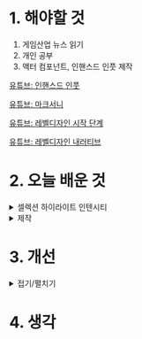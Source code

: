 
# 1. 해야할 것

1. 게임산업 뉴스 읽기 
2. 개인 공부
3. 액터 컴포넌트, 인핸스드 인풋 제작

[유튜브: 인핸스드 인풋](https://youtu.be/CYiHNbAIp4s?si=rm_ulnxFw8Ha4w8N)

[유튜브: 마크서니](https://www.youtube.com/watch?v=QOAW9ioWAvE)

[유튜브: 레벨디자인 시작 단계](https://youtu.be/R75g3elj7y4)

[유튜브: 레벨디자인 내러티브](https://youtu.be/c2YRVWZupwo)



# 2. 오늘 배운 것

<details>
<summary>셀렉션 하이라이트 인텐시티</summary>

<img width="770" height="111" alt="image" src="https://github.com/user-attachments/assets/5ca8f4e5-a8cf-4702-8654-bddea181579e" />

</details>


<details>
<summary>제작</summary></summary>


## 액터 컴포넌트 인터랙트
<img width="805" height="843" alt="image" src="https://github.com/user-attachments/assets/d74ee102-7254-490e-85cd-226861fd4e1d" />



****
## 타임어택 발판
### 머티리얼 M_Bright
<img width="448" height="381" alt="image" src="https://github.com/user-attachments/assets/425a5646-9830-4b6b-afd5-048d4d7ccf63" />

<img width="465" height="423" alt="image" src="https://github.com/user-attachments/assets/40f12fbd-16b1-4b29-8ab5-f10b494ba20c" />

### 플랫폼 BP_Platform
<img width="778" height="496" alt="image" src="https://github.com/user-attachments/assets/6d3198fd-6e07-4a19-831a-8264a543035a" />

<img width="1048" height="233" alt="image" src="https://github.com/user-attachments/assets/b7bb0cdc-356d-471a-94f6-d03346b20b97" />

<img width="1110" height="303" alt="image" src="https://github.com/user-attachments/assets/f30534af-f3c9-4bca-8b07-4ce640ac5088" />



</details>





# 3. 개선


<details>
<summary>접기/펼치기</summary>


https://youtu.be/DXbtlhWfLVw?si=TNaFcklsjaPXncxS
https://youtu.be/ir-0YYyxJWY?si=S2McBpGTQ2PriQ6t
https://youtu.be/L2MOqwpF8TM?si=a6uzne3jN69f5o8-
블록아웃 | 레벨 디자인 북
https://medium.com/my-games-company/level-design-101-the-language-of-location-development-6d940a01b949 
https://youtu.be/09r1B9cVEQY?si=2O5kQVo5DcSDOdyt
https://youtu.be/CkHGuHd9BgU?si=b_afoxSGsqt0SXdH 
https://youtu.be/CkHGuHd9BgU?si=oMjAw1oyRPs60G2E&t=833
</details>


# 4. 생각

